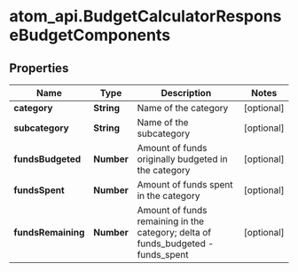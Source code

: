 # atom_api.BudgetCalculatorResponseBudgetComponents

## Properties
Name | Type | Description | Notes
------------ | ------------- | ------------- | -------------
**category** | **String** | Name of the category | [optional] 
**subcategory** | **String** | Name of the subcategory | [optional] 
**fundsBudgeted** | **Number** | Amount of funds originally budgeted in the category | [optional] 
**fundsSpent** | **Number** | Amount of funds spent in the category | [optional] 
**fundsRemaining** | **Number** | Amount of funds remaining in the category; delta of funds_budgeted - funds_spent | [optional] 



